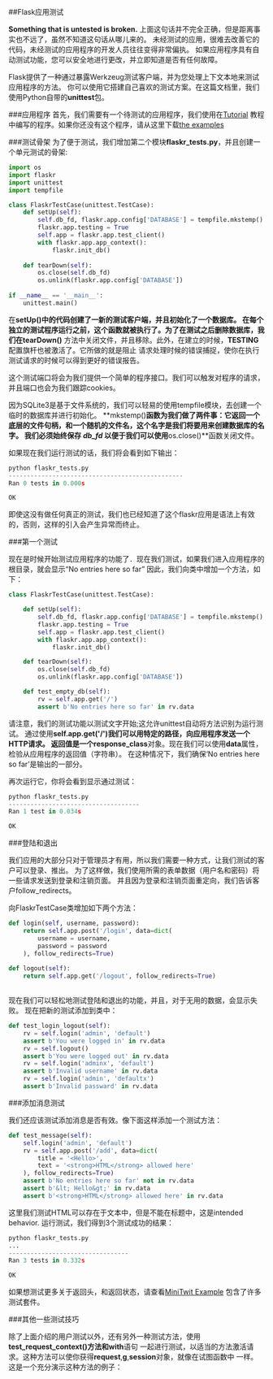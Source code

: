 ##Flask应用测试

**Something that is untested is broken.**
上面这句话并不完全正确，但是距离事实也不远了，虽然不知道这句话从哪儿来的。
未经测试的应用，很难去改善它的代码，未经测试的应用程序的开发人员往往变得非常偏执。
如果应用程序具有自动测试功能，您可以安全地进行更改，并立即知道是否有任何故障。


Flask提供了一种通过暴露Werkzeug测试客户端，并为您处理上下文本地来测试应用程序的方法。
你可以使用它搭建自己喜欢的测试方案。在这篇文档里，我们使用Python自带的**unittest**包。

###应用程序
首先，我们需要有一个待测试的应用程序，我们使用在[Tutorial](http://flask.pocoo.org/docs/0.12/tutorial/#tutorial)
教程中编写的程序。如果你还没有这个程序，请从这里下载[the examples](https://github.com/pallets/flask/tree/master/examples/flaskr/)

###测试骨架
为了便于测试，我们增加第二个模块**flaskr_tests.py**，并且创建一个单元测试的骨架:
```python
import os
import flaskr
import unittest
import tempfile

class FlaskrTestCase(unittest.TestCase):
    def setUp(self):
        self.db_fd, flaskr.app.config['DATABASE'] = tempfile.mkstemp()
        flaskr.app.testing = True
        self.app = flaskr.app.test_client()
        with flaskr.app.app_context():
            flaskr.init_db()
            
    def tearDown(self):
        os.close(self.db_fd)
        os.unlink(flaskr.app.config['DATABASE'])
        
if __name__ == '__main__':
    unittest.main()
```

在**setUp()**中的代码创建了一新的测试客户端，并且初始化了一个数据库。
在每个独立的测试程序运行之前，这个函数就被执行了。为了在测试之后删除数据库，我们在**tearDown()**
方法中关闭文件，并且移除。此外，在建立的时候，**TESTING**配置旗杆也被激活了。它所做的就是阻止
请求处理时候的错误捕捉，使你在执行测试请求的时候可以得到更好的错误报告。

这个测试端口将会为我们提供一个简单的程序接口。我们可以触发对程序的请求，并且端口也会为我们跟踪cookies。

因为SQLite3是基于文件系统的，我们可以轻易的使用tempfile模块，去创建一个临时的数据库并进行初始化。
**mkstemp()**函数为我们做了两件事：它返回一个底层的文件句柄，和一个随机的文件名，这个名字是我们将要用来创建数据库的名字。
我们必须始终保存 _db_fd_ 以便于我们可以使用**os.close()**函数关闭文件。

如果现在我们运行测试的话，我们将会看到如下输出：
```python
python flaskr_tests.py
------------------------------------------------
Ran 0 tests in 0.000s

OK
```
即使这没有做任何真正的测试，我们也已经知道了这个flaskr应用是语法上有效的，否则，这样的引入会产生异常而终止。

###第一个测试

现在是时候开始测试应用程序的功能了．现在我们测试，如果我们进入应用程序的根目录，就会显示“No entries here so far”
因此，我们向类中增加一个方法，如下：
```python
class FlaskrTestCase(unittest.TestCase):

    def setUp(self):
        self.db_fd, flaskr.app.config['DATABASE'] = tempfile.mkstemp()
        flaskr.app.testing = True
        self.app = flaskr.app.test_client()
        with flaskr.app.app_context():
            flaskr.init_db()

    def tearDown(self):
        os.close(self.db_fd)
        os.unlink(flaskr.app.config['DATABASE'])

    def test_empty_db(self):
        rv = self.app.get('/')
        assert b'No entries here so far' in rv.data
```
请注意，我们的测试功能以测试文字开始;这允许unittest自动将方法识别为运行测试。
通过使用**self.app.get('/')**我们可以用特定的路径，向应用程序发送一个HTTP请求。
返回值是一个**response_class**对象。现在我们可以使用**data**属性，检验从应用程序的返回值（字符串）。
在这种情况下，我们确保‘No entries here so far’是输出的一部分。

再次运行它，你将会看到显示通过测试：
```python
python flaskr_tests.py
------------------------------------
Ran 1 test in 0.034s

OK
```

###登陆和退出

我们应用的大部分只对于管理员才有用，所以我们需要一种方式，让我们测试的客户可以登录、推出。
为了这样做，我们使用所需的表单数据（用户名和密码）将一些请求发送到登录和注销页面。
并且因为登录和注销页面重定向，我们告诉客户follow_redirects。

向FlaskrTestCase类增加如下两个方法：
```python
def login(self, username, password):
    return self.app.post('/login', data=dict(
        username = username,
        password = password
    ), follow_redirects=True)
    
def logout(self):
    return self.app.get('/logout', follow_redirects=True)
    
```
现在我们可以轻松地测试登陆和退出的功能，并且，对于无用的数据，会显示失败。
现在把新的测试添加到类中：
```python
def test_login_logout(self):
    rv = self.login('admin', 'default')
    assert b'You were logged in' in rv.data
    rv = self.logout()
    assert b'You were logged out' in rv.data
    rv = self.login('adminx', 'default')
    assert b'Invalid username' in rv.data
    rv = self.login('admin', 'defaultx')
    assert b'Invalid passward' in rv.data
```

###添加消息测试

我们还应该测试添加消息是否有效。像下面这样添加一个测试方法：
```python
def test_message(self):
    self.login('admin', 'default')
    rv = self.app.post('/add', data=dict(
        title = '<Hello>',
        text = '<strong>HTML</strong> allowed here'
    ), follow_redirects=True)
    assert b'No entries here so far' not in rv.data
    assert b'&lt; Hello&gt;' in rv.data
    assert b'<strong>HTML</strong> allowed here' in rv.data
```
这里我们测试HTML可以存在于文本中，但是不能在标题中，这是intended behavior.
运行测试，我们得到3个测试成功的结果：
```python
python flaskr_tests.py
...
---------------------------------
Ran 3 tests in 0.332s

OK
```
如果想测试更多关于返回头，和返回状态，请查看[MiniTwit Example](https://github.com/pallets/flask/tree/master/examples/minitwit/)
包含了许多测试套件。

###其他一些测试技巧

除了上面介绍的用户测试以外，还有另外一种测试方法，使用**test_request_context()**方法和**with**语句
一起进行测试，以适当的方法激活请求。这种方法可以使你获得**request**,**g**,**session**对象，就像在试图函数中
一样。这是一个充分演示这种方法的例子：
```python

```